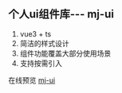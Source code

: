 ## 个人ui组件库--- mj-ui

1. vue3 + ts
2. 简洁的样式设计
4. 组件功能覆盖大部分使用场景
3. 支持按需引入

在线预览 [mj-ui](https://cmj-410.github.io/mj-ui/)

